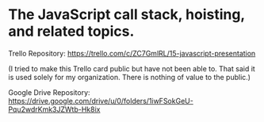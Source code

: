 # The JavaScript call stack, hoisting, and related topics.

Trello Repository: https://trello.com/c/ZC7GmlRL/15-javascript-presentation

(I tried to make this Trello card public but have not been able to. That said it is used solely for my organization. There is nothing of value to the public.)

Google Drive Repository: https://drive.google.com/drive/u/0/folders/1iwFSokGeU-Pqu2wdrKmk3JZWtb-Hk8ix